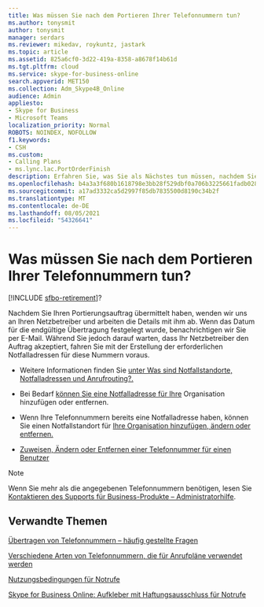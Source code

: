 ```yaml
---
title: Was müssen Sie nach dem Portieren Ihrer Telefonnummern tun?
ms.author: tonysmit
author: tonysmit
manager: serdars
ms.reviewer: mikedav, roykuntz, jastark
ms.topic: article
ms.assetid: 825a6cf0-3d22-419a-8358-a8678f14b61d
ms.tgt.pltfrm: cloud
ms.service: skype-for-business-online
search.appverid: MET150
ms.collection: Adm_Skype4B_Online
audience: Admin
appliesto:
- Skype for Business
- Microsoft Teams
localization_priority: Normal
ROBOTS: NOINDEX, NOFOLLOW
f1.keywords:
- CSH
ms.custom:
- Calling Plans
- ms.lync.lac.PortOrderFinish
description: Erfahren Sie, was Sie als Nächstes tun müssen, nachdem Sie Ihre Telefonnummern zu einer Skype for Business.
ms.openlocfilehash: b4a3a3f680b1618798e3bb28f529dbf0a706b3225661fadb028f3690aaf5847d
ms.sourcegitcommit: a17ad3332ca5d2997f85db7835500d8190c34b2f
ms.translationtype: MT
ms.contentlocale: de-DE
ms.lasthandoff: 08/05/2021
ms.locfileid: "54326641"
---
```

# <a name="what-do-you-need-to-do-after-you-have-ported-over-your-phone-numbers"></a>Was müssen Sie nach dem Portieren Ihrer Telefonnummern tun?

[!INCLUDE [sfbo-retirement](../../Hub/includes/sfbo-retirement.md)]?

Nachdem Sie Ihren Portierungsauftrag übermittelt haben, wenden wir uns an Ihren Netzbetreiber und arbeiten die Details mit ihm ab. Wenn das Datum für die endgültige Übertragung festgelegt wurde, benachrichtigen wir Sie per E-Mail. Während Sie jedoch darauf warten, dass Ihr Netzbetreiber den Auftrag akzeptiert, fahren Sie mit der Erstellung der erforderlichen Notfalladressen für diese Nummern voraus.
  
- Weitere Informationen finden Sie [unter Was sind Notfallstandorte, Notfalladressen und Anrufrouting?.](/microsoftteams/what-are-emergency-locations-addresses-and-call-routing)
    
- Bei Bedarf [können Sie eine Notfalladresse für Ihre](/MicrosoftTeams/add-change-remove-emergency-location-organization) Organisation hinzufügen oder entfernen.
    
- Wenn Ihre Telefonnummern bereits eine Notfalladresse haben, können Sie einen Notfallstandort für [Ihre Organisation hinzufügen, ändern oder entfernen.](/MicrosoftTeams/add-change-remove-emergency-place-organization)
    
- [Zuweisen, Ändern oder Entfernen einer Telefonnummer für einen Benutzer](/microsoftteams/assign-change-or-remove-a-phone-number-for-a-user)

> [!NOTE]
> Wenn Sie mehr als die angegebenen Telefonnummern benötigen, lesen Sie [Kontaktieren des Supports für Business-Produkte – Administratorhilfe](https://support.office.com/article/32a17ca7-6fa0-4870-8a8d-e25ba4ccfd4b).

    
## <a name="related-topics"></a>Verwandte Themen
[Übertragen von Telefonnummern – häufig gestellte Fragen](/microsoftteams/transferring-phone-numbers-common-questions)

[Verschiedene Arten von Telefonnummern, die für Anrufpläne verwendet werden](/microsoftteams/different-kinds-of-phone-numbers-used-for-calling-plans)

[Nutzungsbedingungen für Notrufe](/microsoftteams/emergency-calling-terms-and-conditions)

[Skype for Business Online: Aufkleber mit Haftungsausschluss für Notrufe](https://github.com/MicrosoftDocs/OfficeDocs-SkypeForBusiness/blob/live/Teams/downloads/emergency-calling/emergency-calling-label-(en-us)-(v.1.0).zip?raw=true)

  
